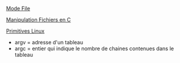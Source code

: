[Mode File](https://www.ibm.com/docs/en/zos/2.4.0?topic=functions-chmod-change-mode-file-directory)

[Manipulation Fichiers en C](https://melem.developpez.com/tutoriels/langage-c/fichiers/?page=cours)

[Primitives Linux](http://manpagesfr.free.fr/man/man2/Index.2.html)

* argv = adresse d'un tableau
* argc = entier qui indique le nombre de chaines contenues dans le tableau
